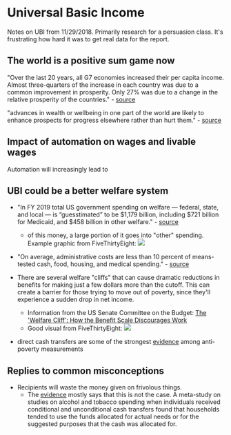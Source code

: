 # Universal Basic Income
Notes on UBI from 11/29/2018. Primarily research for a persuasion class. It's frustrating how hard it was to get real data for the report.

## The world is a positive sum game now
"Over the last 20 years, all G7 economies increased their per capita income. Almost three-quarters of the increase in each country was due to a common improvement in prosperity. Only 27% was due to a change in the relative prosperity of the countries." - [source](https://www.weforum.org/agenda/2015/01/win-win-world/)

"advances in wealth or wellbeing in one part of the world are likely to enhance prospects for progress elsewhere rather than hurt them." - [source](https://www.cgdev.org/blog/upside-down-and-positive-sum-world)


## Impact of automation on wages and livable wages
Automation will increasingly lead to 


## UBI could be a better welfare system
- "In FY 2019 total US government spending on welfare — federal, state, and local — is “guesstimated” to be $1,179 billion, including $721 billion for Medicaid, and $458 billion in other welfare." - [source](https://www.usgovernmentspending.com/us_welfare_spending_40.html)
    - of this money, a large portion of it goes into "other" spending. Example graphic from FiveThirtyEight:
    ![](https://fivethirtyeight.com/wp-content/uploads/2016/08/flowers-welfare-reform-1.png?w=576)

- "On average, administrative costs are less than 10 percent of means-tested cash, food, housing, and medical spending." - [source](https://www.heritage.org/welfare/report/understanding-the-hidden-11-trillion-welfare-system-and-how-reform-it)

- There are several welfare "cliffs" that can cause dramatic reductions in benefits for making just a few dollars more than the cutoff. This can create a barrier for those trying to move out of poverty, since they'll experience a sudden drop in net income. 
    - Information from the US Senate Committee on the Budget: [The 'Welfare Cliff': How the Benefit Scale Discourages Work](https://www.budget.senate.gov/newsroom/budget-background/the-welfare-cliff-how-the-benefit-scale-discourages-work)
    - Good visual from FiveThirtyEight:
    ![](https://fivethirtyeight.com/wp-content/uploads/2016/04/flowers-ubi-12.png?w=1150)

- direct cash transfers are some of the strongest [evidence](https://www.givedirectly.org/research-on-cash-transfers) among anti-poverty measurements


## Replies to common misconceptions
- Recipients will waste the money given on frivolous things.
    - The [evidence](https://blogs.worldbank.org/impactevaluations/do-poor-waste-transfers-booze-and-cigarettes-no) mostly says that this is not the case. A meta-study on studies on alcohol and tobacco spending when individuals received conditional and unconditional cash transfers found that households tended to use the funds allocated for actual needs or for the suggested purposes that the cash was allocated for.

